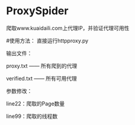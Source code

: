 # ProxySpider
爬取www.kuaidaili.com上代理IP，并验证代理可用性

#使用方法：
直接运行httpproxy.py

输出文件：

proxy.txt —— 所有爬到的代理

verified.txt —— 所有可用代理


参数修改：

line22：爬取的Page数量

line99：爬取的线程数
